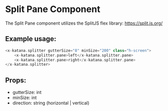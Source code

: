 # Split Pane Component

The Split Pane component utilizes the SplitJS flex library: https://split.js.org/

## Example usage:

```php
<x-katana.splitter gutterSize="8" minSize="200" class="h-screen">
    <x-katana.splitter.pane>left</x-katana.splitter.pane>
    <x-katana.splitter.pane>right</x-katana.splitter.pane>
</x-katana.splitter>
```

## Props:

- gutterSize: int
- minSize: int
- direction: string (horizontal | vertical)
